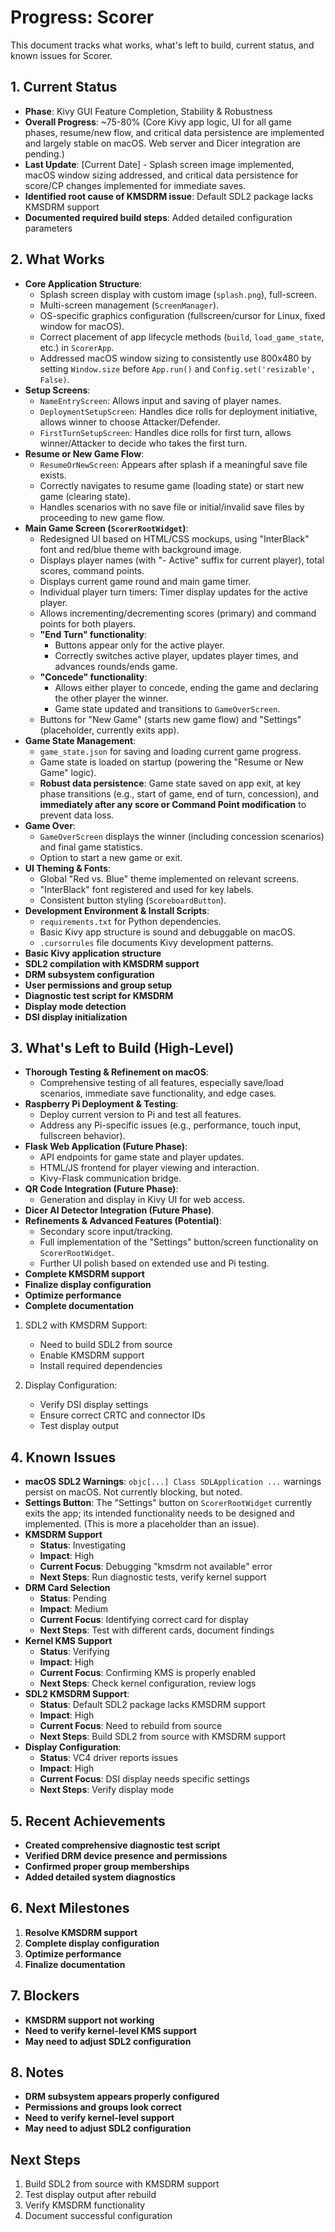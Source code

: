 # Progress: Scorer

This document tracks what works, what's left to build, current status, and known issues for Scorer.

## 1. Current Status

- **Phase**: Kivy GUI Feature Completion, Stability & Robustness
- **Overall Progress**: ~75-80% (Core Kivy app logic, UI for all game phases, resume/new flow, and critical data persistence are implemented and largely stable on macOS. Web server and Dicer integration are pending.)
- **Last Update**: [Current Date] - Splash screen image implemented, macOS window sizing addressed, and critical data persistence for score/CP changes implemented for immediate saves.
- **Identified root cause of KMSDRM issue**: Default SDL2 package lacks KMSDRM support
- **Documented required build steps**: Added detailed configuration parameters

## 2. What Works

- **Core Application Structure**:
  - Splash screen display with custom image (`splash.png`), full-screen.
  - Multi-screen management (`ScreenManager`).
  - OS-specific graphics configuration (fullscreen/cursor for Linux, fixed window for macOS).
  - Correct placement of app lifecycle methods (`build`, `load_game_state`, etc.) in `ScorerApp`.
  - Addressed macOS window sizing to consistently use 800x480 by setting `Window.size` before `App.run()` and `Config.set('resizable', False)`.
- **Setup Screens**:
  - `NameEntryScreen`: Allows input and saving of player names.
  - `DeploymentSetupScreen`: Handles dice rolls for deployment initiative, allows winner to choose Attacker/Defender.
  - `FirstTurnSetupScreen`: Handles dice rolls for first turn, allows winner/Attacker to decide who takes the first turn.
- **Resume or New Game Flow**:
  - `ResumeOrNewScreen`: Appears after splash if a meaningful save file exists.
  - Correctly navigates to resume game (loading state) or start new game (clearing state).
  - Handles scenarios with no save file or initial/invalid save files by proceeding to new game flow.
- **Main Game Screen (`ScorerRootWidget`)**:
  - Redesigned UI based on HTML/CSS mockups, using "InterBlack" font and red/blue theme with background image.
  - Displays player names (with "- Active" suffix for current player), total scores, command points.
  - Displays current game round and main game timer.
  - Individual player turn timers: Timer display updates for the active player.
  - Allows incrementing/decrementing scores (primary) and command points for both players.
  - **"End Turn" functionality**:
    - Buttons appear only for the active player.
    - Correctly switches active player, updates player times, and advances rounds/ends game.
  - **"Concede" functionality**:
    - Allows either player to concede, ending the game and declaring the other player the winner.
    - Game state updated and transitions to `GameOverScreen`.
  - Buttons for "New Game" (starts new game flow) and "Settings" (placeholder, currently exits app).
- **Game State Management**:
  - `game_state.json` for saving and loading current game progress.
  - Game state is loaded on startup (powering the "Resume or New Game" logic).
  - **Robust data persistence**: Game state saved on app exit, at key phase transitions (e.g., start of game, end of turn, concession), and **immediately after any score or Command Point modification** to prevent data loss.
- **Game Over**:
  - `GameOverScreen` displays the winner (including concession scenarios) and final game statistics.
  - Option to start a new game or exit.
- **UI Theming & Fonts**:
  - Global "Red vs. Blue" theme implemented on relevant screens.
  - "InterBlack" font registered and used for key labels.
  - Consistent button styling (`ScoreboardButton`).
- **Development Environment & Install Scripts**:
  - `requirements.txt` for Python dependencies.
  - Basic Kivy app structure is sound and debuggable on macOS.
  - `.cursorrules` file documents Kivy development patterns.
- **Basic Kivy application structure**
- **SDL2 compilation with KMSDRM support**
- **DRM subsystem configuration**
- **User permissions and group setup**
- **Diagnostic test script for KMSDRM**
- **Display mode detection**
- **DSI display initialization**

## 3. What's Left to Build (High-Level)

- **Thorough Testing & Refinement on macOS**:
  - Comprehensive testing of all features, especially save/load scenarios, immediate save functionality, and edge cases.
- **Raspberry Pi Deployment & Testing**:
  - Deploy current version to Pi and test all features.
  - Address any Pi-specific issues (e.g., performance, touch input, fullscreen behavior).
- **Flask Web Application (Future Phase)**:
  - API endpoints for game state and player updates.
  - HTML/JS frontend for player viewing and interaction.
  - Kivy-Flask communication bridge.
- **QR Code Integration (Future Phase)**:
  - Generation and display in Kivy UI for web access.
- **Dicer AI Detector Integration (Future Phase)**.
- **Refinements & Advanced Features (Potential)**:
  - Secondary score input/tracking.
  - Full implementation of the "Settings" button/screen functionality on `ScorerRootWidget`.
  - Further UI polish based on extended use and Pi testing.
- **Complete KMSDRM support**
- **Finalize display configuration**
- **Optimize performance**
- **Complete documentation**

1. SDL2 with KMSDRM Support:

   - Need to build SDL2 from source
   - Enable KMSDRM support
   - Install required dependencies

2. Display Configuration:
   - Verify DSI display settings
   - Ensure correct CRTC and connector IDs
   - Test display output

## 4. Known Issues

- **macOS SDL2 Warnings**: `objc[...] Class SDLApplication ...` warnings persist on macOS. Not currently blocking, but noted.
- **Settings Button**: The "Settings" button on `ScorerRootWidget` currently exits the app; its intended functionality needs to be designed and implemented. (This is more a placeholder than an issue).
- **KMSDRM Support**
  - **Status**: Investigating
  - **Impact**: High
  - **Current Focus**: Debugging "kmsdrm not available" error
  - **Next Steps**: Run diagnostic tests, verify kernel support
- **DRM Card Selection**
  - **Status**: Pending
  - **Impact**: Medium
  - **Current Focus**: Identifying correct card for display
  - **Next Steps**: Test with different cards, document findings
- **Kernel KMS Support**
  - **Status**: Verifying
  - **Impact**: High
  - **Current Focus**: Confirming KMS is properly enabled
  - **Next Steps**: Check kernel configuration, review logs
- **SDL2 KMSDRM Support**:
  - **Status**: Default SDL2 package lacks KMSDRM support
  - **Impact**: High
  - **Current Focus**: Need to rebuild from source
  - **Next Steps**: Build SDL2 from source with KMSDRM support
- **Display Configuration**:
  - **Status**: VC4 driver reports issues
  - **Impact**: High
  - **Current Focus**: DSI display needs specific settings
  - **Next Steps**: Verify display mode

## 5. Recent Achievements

- **Created comprehensive diagnostic test script**
- **Verified DRM device presence and permissions**
- **Confirmed proper group memberships**
- **Added detailed system diagnostics**

## 6. Next Milestones

1. **Resolve KMSDRM support**
2. **Complete display configuration**
3. **Optimize performance**
4. **Finalize documentation**

## 7. Blockers

- **KMSDRM support not working**
- **Need to verify kernel-level KMS support**
- **May need to adjust SDL2 configuration**

## 8. Notes

- **DRM subsystem appears properly configured**
- **Permissions and groups look correct**
- **Need to verify kernel-level support**
- **May need to adjust SDL2 configuration**

## Next Steps

1. Build SDL2 from source with KMSDRM support
2. Test display output after rebuild
3. Verify KMSDRM functionality
4. Document successful configuration
